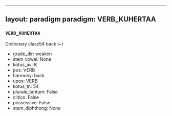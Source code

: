 
---
layout: paradigm
paradigm: VERB_KUHERTAA
---
### ` VERB_KUHERTAA `

Dictionary class54 back t~r
* grade_dir: weaken
* stem_vowel: None
* kotus_av: K
* pos: VERB
* harmony: back
* upos: VERB
* kotus_tn: 54
* plurale_tantum: False
* clitics: False
* possessive: False
* stem_diphthong: None
